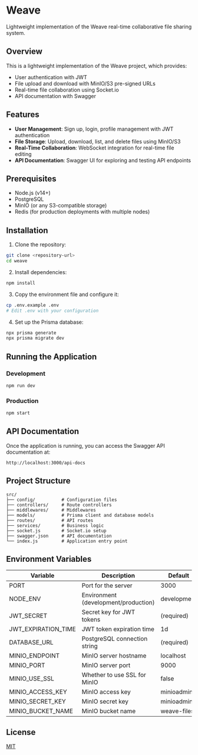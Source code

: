 # Weave

Lightweight implementation of the Weave real-time collaborative file sharing system.

## Overview

This is a lightweight implementation of the Weave project, which provides:

- User authentication with JWT
- File upload and download with MinIO/S3 pre-signed URLs
- Real-time file collaboration using Socket.io
- API documentation with Swagger

## Features

- **User Management**: Sign up, login, profile management with JWT authentication
- **File Storage**: Upload, download, list, and delete files using MinIO/S3
- **Real-Time Collaboration**: WebSocket integration for real-time file editing
- **API Documentation**: Swagger UI for exploring and testing API endpoints

## Prerequisites

- Node.js (v14+)
- PostgreSQL
- MinIO (or any S3-compatible storage)
- Redis (for production deployments with multiple nodes)

## Installation

1. Clone the repository:

```bash
git clone <repository-url>
cd weave
```

2. Install dependencies:

```bash
npm install
```

3. Copy the environment file and configure it:

```bash
cp .env.example .env
# Edit .env with your configuration
```

4. Set up the Prisma database:

```bash
npx prisma generate
npx prisma migrate dev
```

## Running the Application

### Development

```bash
npm run dev
```

### Production

```bash
npm start
```

## API Documentation

Once the application is running, you can access the Swagger API documentation at:

```
http://localhost:3000/api-docs
```

## Project Structure

```
src/
├── config/          # Configuration files
├── controllers/     # Route controllers
├── middlewares/     # Middlewares
├── models/          # Prisma client and database models
├── routes/          # API routes
├── services/        # Business logic
├── socket.js        # Socket.io setup
├── swagger.json     # API documentation
└── index.js         # Application entry point
```

## Environment Variables

| Variable              | Description                              | Default                                   |
|-----------------------|------------------------------------------|-----------------------------------------|
| PORT                  | Port for the server                      | 3000                                    |
| NODE_ENV              | Environment (development/production)     | development                             |
| JWT_SECRET            | Secret key for JWT tokens                | (required)                              |
| JWT_EXPIRATION_TIME   | JWT token expiration time                | 1d                                      |
| DATABASE_URL          | PostgreSQL connection string             | (required)                              |
| MINIO_ENDPOINT        | MinIO server hostname                    | localhost                               |
| MINIO_PORT            | MinIO server port                        | 9000                                    |
| MINIO_USE_SSL         | Whether to use SSL for MinIO             | false                                   |
| MINIO_ACCESS_KEY      | MinIO access key                         | minioadmin                              |
| MINIO_SECRET_KEY      | MinIO secret key                         | minioadmin                              |
| MINIO_BUCKET_NAME     | MinIO bucket name                        | weave-files                             |

## License

[MIT](LICENSE)
